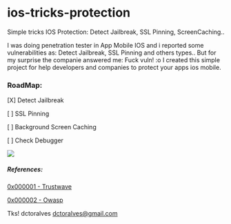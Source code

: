 # ios-tricks-protection
Simple tricks IOS Protection: Detect Jailbreak, SSL Pinning, ScreenCaching.. 

I was doing penetration tester in App Mobile IOS and i reported some vulnerabilities as: 
Detect Jailbreak, SSL Pinning and others types.. But for my surprise the companie answered me: 
Fuck vuln!  :o 
I created this simple project for help developers and companies to protect your  apps ios mobile. 


### RoadMap: 
[X] Detect Jailbreak 

[ ] SSL Pinning 

[ ] Background Screen Caching

[ ] Check Debugger


<img src="https://raw.githubusercontent.com/mateeuslinno/ios-tricks-protection/master/Captura%20de%20Tela%202019-05-23%20a%CC%80s%2003.09.47.png">

##### References:

[0x000001 - Trustwave](https://www.trustwave.com/en-us/resources/blogs/spiderlabs-blog/jailbreak-detection-methods/)

[0x000002 - Owasp](https://www.owasp.org/index.php/Mobile_Jailbreaking_Cheat_Sheet)

Tks! 
dctoralves <dctoralves@gmail.com>
